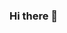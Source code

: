### Hi there 👋

<!--
I'm a Junior Web Developer building with HMTL, CSS and JS. My goal is to work in a full-stack capacity on exploratory, cloud-based web projects, and also to become a GCP ninja. I also like UI/UX design and 3D 🧊.

- 🔭 I’m currently working on the release of an audio plugin for spatial audio music production and an AI fashion brand.
- 🌱 I’m currently learning Google Cloud Platform + Google Firebase + Full-Stack with Codecademy.
- 🔫 My weapons of choice include but are not limited to Adobe Illustrator, CSS, GCP, Google Firebase, HTML, JS, Make (Integromat), Spline and Wordpress. 
- 📫 You can reach me and find out more at https://edwindharris.dev
-->
